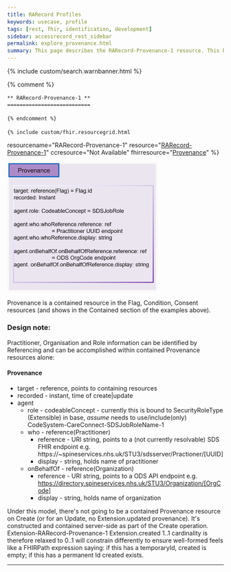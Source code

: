 ```yaml
---
title: RARecord Profiles
keywords: usecase, profile
tags: [rest, fhir, identification, development]
sidebar: accessrecord_rest_sidebar
permalink: explore_provenance.html
summary: This page describes the RARecord-Provenance-1 resource. This holds details of the user recording information within the FHIR&reg; Reasonable Adjustments API.
---
```

{% include custom/search.warnbanner.html %}

{% comment %}

    ** RARecord-Provenance-1 **
    ===========================

    {% endcomment %}

    {% include custom/fhir.resourcegrid.html
resourcename="RARecord-Provenance-1"
resource="[RARecord-Provenance-1](https://fhir.nhs.uk/STU3/StructureDefinition/RARecord-Provenance-1/_history/0.0.5)"
ccresource="Not Available"
fhirresource="[Provenance](https://www.hl7.org/fhir/provenance.html)" %}

<div id="ImageAsset"><img src="images/resourceImages/Provenance.png" style="width:350px;"></div>

Provenance is a contained resource in the Flag, Condition, Consent resources (and shows in the Contained section of the examples above).

### Design note: ###
Practitioner, Organisation and Role information can be identified by Referencing and can be accomplished within contained Provenance resources alone:
 
#### Provenance ####

* target - reference, points to containing resources
* recorded - instant, time of create|update
* agent
  * role - codeableConcept - currently this is bound to SecurityRoleType (Extensible) in base, _assume_ needs to use/include(only) CodeSystem-CareConnect-SDSJobRoleName-1
  * who - reference(Practitioner)
    * reference - URI string, points to a (not currently resolvable) SDS FHIR endpoint e.g. https://~spineservices.nhs.uk/STU3/sdsserver/Practioner/[UUID]
    * display - string, holds name of practitioner
  * onBehalfOf - reference(Organization)
    * reference - URI string, points to a ODS API endpoint e.g. https://directory.spineservices.nhs.uk/STU3/Organization/[OrgCode]
    * display - string, holds name of organization

Under this model, there's not going to be a contained Provenance resource on Create (or for an Update, no Extension.updated provenance). It's constructed and contained server-side as part of the Create operation. Extension-RARecord-Provenance-1 Extension.created 1..1 cardinality is therefore relaxed to 0..1 will constrain differently to ensure well-formed feels like a FHIRPath expression saying: if this has a temporaryId, created is empty; if this has a permanent Id created exists.

---